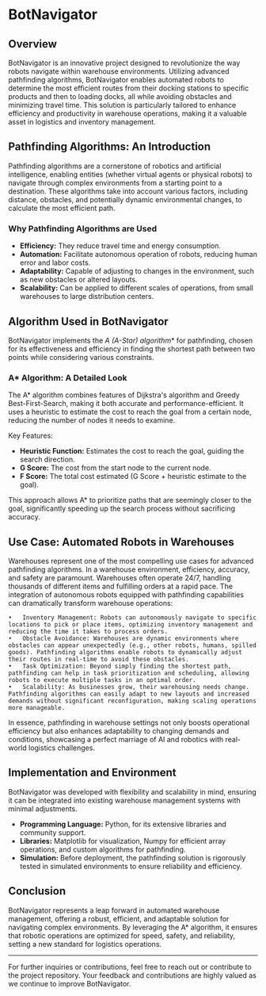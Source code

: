 # BotNavigator

## Overview

BotNavigator is an innovative project designed to revolutionize the way robots navigate within warehouse environments. Utilizing advanced pathfinding algorithms, BotNavigator enables automated robots to determine the most efficient routes from their docking stations to specific products and then to loading docks, all while avoiding obstacles and minimizing travel time. This solution is particularly tailored to enhance efficiency and productivity in warehouse operations, making it a valuable asset in logistics and inventory management.

## Pathfinding Algorithms: An Introduction

Pathfinding algorithms are a cornerstone of robotics and artificial intelligence, enabling entities (whether virtual agents or physical robots) to navigate through complex environments from a starting point to a destination. These algorithms take into account various factors, including distance, obstacles, and potentially dynamic environmental changes, to calculate the most efficient path.

### Why Pathfinding Algorithms are Used

- **Efficiency:** They reduce travel time and energy consumption.
- **Automation:** Facilitate autonomous operation of robots, reducing human error and labor costs.
- **Adaptability:** Capable of adjusting to changes in the environment, such as new obstacles or altered layouts.
- **Scalability:** Can be applied to different scales of operations, from small warehouses to large distribution centers.

## Algorithm Used in BotNavigator

BotNavigator implements the **A* (A-Star) algorithm** for pathfinding, chosen for its effectiveness and efficiency in finding the shortest path between two points while considering various constraints.

### A* Algorithm: A Detailed Look

The A* algorithm combines features of Dijkstra's algorithm and Greedy Best-First-Search, making it both accurate and performance-efficient. It uses a heuristic to estimate the cost to reach the goal from a certain node, reducing the number of nodes it needs to examine.

Key Features:
- **Heuristic Function:** Estimates the cost to reach the goal, guiding the search direction.
- **G Score:** The cost from the start node to the current node.
- **F Score:** The total cost estimated (G Score + heuristic estimate to the goal).

This approach allows A* to prioritize paths that are seemingly closer to the goal, significantly speeding up the search process without sacrificing accuracy.

## Use Case: Automated Robots in Warehouses

Warehouses represent one of the most compelling use cases for advanced pathfinding algorithms. In a warehouse environment, efficiency, accuracy, and safety are paramount. Warehouses often operate 24/7, handling thousands of different items and fulfilling orders at a rapid pace. The integration of autonomous robots equipped with pathfinding capabilities can dramatically transform warehouse operations:

	•	Inventory Management: Robots can autonomously navigate to specific locations to pick or place items, optimizing inventory management and reducing the time it takes to process orders.
	•	Obstacle Avoidance: Warehouses are dynamic environments where obstacles can appear unexpectedly (e.g., other robots, humans, spilled goods). Pathfinding algorithms enable robots to dynamically adjust their routes in real-time to avoid these obstacles.
	•	Task Optimization: Beyond simply finding the shortest path, pathfinding can help in task prioritization and scheduling, allowing robots to execute multiple tasks in an optimal order.
	•	Scalability: As businesses grow, their warehousing needs change. Pathfinding algorithms can easily adapt to new layouts and increased demands without significant reconfiguration, making scaling operations more manageable.

In essence, pathfinding in warehouse settings not only boosts operational efficiency but also enhances adaptability to changing demands and conditions, showcasing a perfect marriage of AI and robotics with real-world logistics challenges.

## Implementation and Environment

BotNavigator was developed with flexibility and scalability in mind, ensuring it can be integrated into existing warehouse management systems with minimal adjustments.

- **Programming Language:** Python, for its extensive libraries and community support.
- **Libraries:** Matplotlib for visualization, Numpy for efficient array operations, and custom algorithms for pathfinding.
- **Simulation:** Before deployment, the pathfinding solution is rigorously tested in simulated environments to ensure reliability and efficiency.

## Conclusion

BotNavigator represents a leap forward in automated warehouse management, offering a robust, efficient, and adaptable solution for navigating complex environments. By leveraging the A* algorithm, it ensures that robotic operations are optimized for speed, safety, and reliability, setting a new standard for logistics operations.

---

For further inquiries or contributions, feel free to reach out or contribute to the project repository. Your feedback and contributions are highly valued as we continue to improve BotNavigator.

